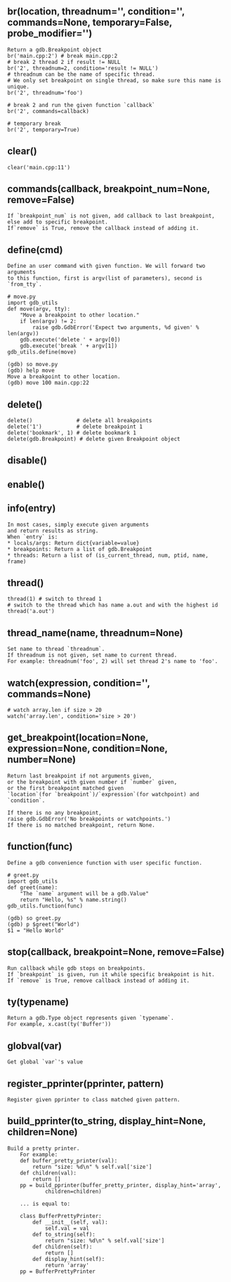 ## br(location, threadnum='', condition='', commands=None, temporary=False, probe_modifier='')
```
Return a gdb.Breakpoint object
br('main.cpp:2') # break main.cpp:2
# break 2 thread 2 if result != NULL
br('2', threadnum=2, condition='result != NULL')
# threadnum can be the name of specific thread.
# We only set breakpoint on single thread, so make sure this name is unique.
br('2', threadnum='foo')

# break 2 and run the given function `callback`
br('2', commands=callback)

# temporary break
br('2', temporary=True)
```

## clear()
```
clear('main.cpp:11')
```

## commands(callback, breakpoint_num=None, remove=False)
```
If `breakpoint_num` is not given, add callback to last breakpoint,
else add to specific breakpoint.
If`remove` is True, remove the callback instead of adding it.
```

## define(cmd)
```
Define an user command with given function. We will forward two arguments
to this function, first is argv(list of parameters), second is `from_tty`.

# move.py
import gdb_utils
def move(argv, tty):
    "Move a breakpoint to other location."
    if len(argv) != 2:
        raise gdb.GdbError('Expect two arguments, %d given' % len(argv))
    gdb.execute('delete ' + argv[0])
    gdb.execute('break ' + argv[1])
gdb_utils.define(move)

(gdb) so move.py
(gdb) help move
Move a breakpoint to other location.
(gdb) move 100 main.cpp:22
```

## delete()
```
delete()              # delete all breakpoints
delete('1')           # delete breakpoint 1
delete('bookmark', 1) # delete bookmark 1
delete(gdb.Breakpoint) # delete given Breakpoint object
```

## disable()

## enable()

## info(entry)
```
In most cases, simply execute given arguments
and return results as string.
When `entry` is:
* locals/args: Return dict{variable=value}
* breakpoints: Return a list of gdb.Breakpoint
* threads: Return a list of (is_current_thread, num, ptid, name, frame)
```

## thread()
```
thread(1) # switch to thread 1
# switch to the thread which has name a.out and with the highest id
thread('a.out')
```

## thread_name(name, threadnum=None)
```
Set name to thread `threadnum`.
If threadnum is not given, set name to current thread.
For example: threadnum('foo', 2) will set thread 2's name to 'foo'.
```

## watch(expression, condition='', commands=None)
```
# watch array.len if size > 20
watch('array.len', condition='size > 20')
```

## get_breakpoint(location=None, expression=None, condition=None, number=None)
```
Return last breakpoint if not arguments given,
or the breakpoint with given number if `number` given,
or the first breakpoint matched given
`location`(for `breakpoint`)/`expression`(for watchpoint) and `condition`.

If there is no any breakpoint,
raise gdb.GdbError('No breakpoints or watchpoints.')
If there is no matched breakpoint, return None.
```

## function(func)
```
Define a gdb convenience function with user specific function.

# greet.py
import gdb_utils
def greet(name):
    "The `name` argument will be a gdb.Value"
    return "Hello, %s" % name.string()
gdb_utils.function(func)

(gdb) so greet.py
(gdb) p $greet("World")
$1 = "Hello World"
```

## stop(callback, breakpoint=None, remove=False)
```
Run callback while gdb stops on breakpoints.
If `breakpoint` is given, run it while specific breakpoint is hit.
If `remove` is True, remove callback instead of adding it.
```

## ty(typename)
```
Return a gdb.Type object represents given `typename`.
For example, x.cast(ty('Buffer'))
```

## globval(var)
```
Get global `var`'s value
```

## register_pprinter(pprinter, pattern)
```
Register given pprinter to class matched given pattern.
```

## build_pprinter(to_string, display_hint=None, children=None)
```
Build a pretty printer.
    For example:
    def buffer_pretty_printer(val):
        return "size: %d\n" % self.val['size']
    def children(val):
        return []
    pp = build_pprinter(buffer_pretty_printer, display_hint='array',
            children=children)

    ... is equal to:

    class BufferPrettyPrinter:
        def __init__(self, val):
            self.val = val
        def to_string(self):
            return "size: %d\n" % self.val['size']
        def children(self):
            return []
        def display_hint(self):
            return 'array'
    pp = BufferPrettyPrinter

```

